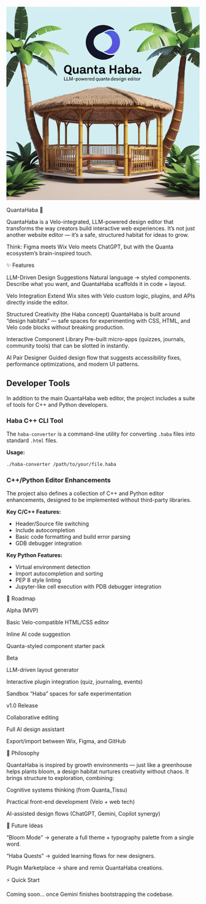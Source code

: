 ![QuantaHaba Logo](docs/images/logo.jpg)

QuantaHaba 🌱

QuantaHaba is a Velo-integrated, LLM-powered design editor that transforms the way creators build interactive web experiences. It’s not just another website editor — it’s a safe, structured habitat for ideas to grow.

Think: Figma meets Wix Velo meets ChatGPT, but with the Quanta ecosystem’s brain-inspired touch.

✨ Features

LLM-Driven Design Suggestions
Natural language → styled components. Describe what you want, and QuantaHaba scaffolds it in code + layout.

Velo Integration
Extend Wix sites with Velo custom logic, plugins, and APIs directly inside the editor.

Structured Creativity (the Haba concept)
QuantaHaba is built around “design habitats” — safe spaces for experimenting with CSS, HTML, and Velo code blocks without breaking production.

Interactive Component Library
Pre-built micro-apps (quizzes, journals, community tools) that can be slotted in instantly.

AI Pair Designer
Guided design flow that suggests accessibility fixes, performance optimizations, and modern UI patterns.

## Developer Tools

In addition to the main QuantaHaba web editor, the project includes a suite of tools for C++ and Python developers.

### Haba C++ CLI Tool

The `haba-converter` is a command-line utility for converting `.haba` files into standard `.html` files.

**Usage:**
```bash
./haba-converter /path/to/your/file.haba
```

### C++/Python Editor Enhancements

The project also defines a collection of C++ and Python editor enhancements, designed to be implemented without third-party libraries.

**Key C/C++ Features:**
- Header/Source file switching
- Include autocompletion
- Basic code formatting and build error parsing
- GDB debugger integration

**Key Python Features:**
- Virtual environment detection
- Import autocompletion and sorting
- PEP 8 style linting
- Jupyter-like cell execution with PDB debugger integration

🚀 Roadmap

Alpha (MVP)

Basic Velo-compatible HTML/CSS editor

Inline AI code suggestion

Quanta-styled component starter pack

Beta

LLM-driven layout generator

Interactive plugin integration (quiz, journaling, events)

Sandbox “Haba” spaces for safe experimentation

v1.0 Release

Collaborative editing

Full AI design assistant

Export/import between Wix, Figma, and GitHub

🧠 Philosophy

QuantaHaba is inspired by growth environments — just like a greenhouse helps plants bloom, a design habitat nurtures creativity without chaos.
It brings structure to exploration, combining:

Cognitive systems thinking (from Quanta_Tissu)

Practical front-end development (Velo + web tech)

AI-assisted design flows (ChatGPT, Gemini, Copilot synergy)

🔮 Future Ideas

“Bloom Mode” → generate a full theme + typography palette from a single word.

“Haba Quests” → guided learning flows for new designers.

Plugin Marketplace → share and remix QuantaHaba creations.

⚡ Quick Start

Coming soon... once Gemini finishes bootstrapping the codebase.